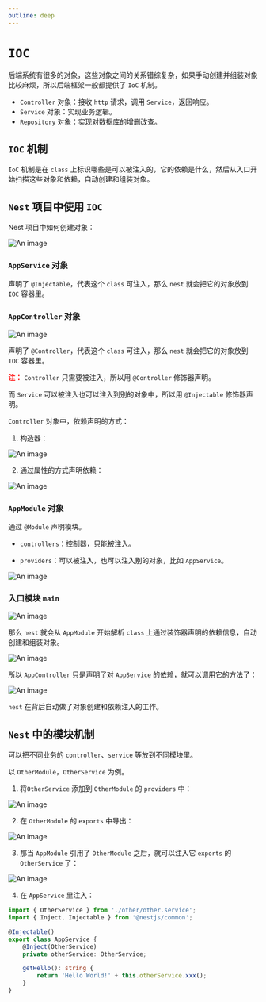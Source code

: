 ```yaml
---
outline: deep
---
```


# `IOC`

后端系统有很多的对象，这些对象之间的关系错综复杂，如果手动创建并组装对象比较麻烦，所以后端框架一般都提供了 `IoC` 机制。

- `Controller` 对象：接收 `http` 请求，调用 `Service`，返回响应。
- `Service` 对象：实现业务逻辑。
- `Repository` 对象：实现对数据库的增删改查。

## `IOC` 机制

`IoC` 机制是在 `class` 上标识哪些是可以被注入的，它的依赖是什么，然后从入口开始扫描这些对象和依赖，自动创建和组装对象。

## `Nest` 项目中使用 `IOC`

Nest 项目中如何创建对象：

![An image](/nest/ioc/ioc-1.png)

### `AppService` 对象

声明了 `@Injectable`，代表这个 `class` 可注入，那么 `nest` 就会把它的对象放到 `IOC` 容器里。

### `AppController` 对象

![An image](/nest/ioc/ioc-2.png)

声明了 `@Controller`，代表这个 `class` 可注入，那么 `nest` 就会把它的对象放到 `IOC` 容器里。

<span style="color: red; font-weight: bold">注：</span> `Controller` 只需要被注入，所以用 `@Controller` 修饰器声明。

而 `Service` 可以被注入也可以注入到别的对象中，所以用 `@Injectable` 修饰器声明。

`Controller` 对象中，依赖声明的方式：

1. 构造器：

![An image](/nest/ioc/ioc-2.png)

2. 通过属性的方式声明依赖：

![An image](/nest/ioc/ioc-3.png)

### `AppModule` 对象

通过 `@Module` 声明模块。

- `controllers`：控制器，只能被注入。

- `providers`：可以被注入，也可以注入别的对象，比如 `AppService`。

![An image](/nest/ioc/ioc-4.png)

### 入口模块 `main`

![An image](/nest/ioc/ioc-5.png)

那么 `nest` 就会从 `AppModule` 开始解析 `class` 上通过装饰器声明的依赖信息，自动创建和组装对象。

![An image](/nest/ioc/ioc-6.png)

所以 `AppController` 只是声明了对 `AppService` 的依赖，就可以调用它的方法了：

![An image](/nest/ioc/ioc-7.png)

`nest` 在背后自动做了对象创建和依赖注入的工作。

## `Nest` 中的模块机制

可以把不同业务的 `controller`、`service` 等放到不同模块里。

以 `OtherModule`，`OtherService` 为例。

1. 将`OtherService` 添加到 `OtherModule` 的 `providers` 中：

![An image](/nest/ioc/ioc-8.png)

2. 在 `OtherModule` 的 `exports` 中导出：

![An image](/nest/ioc/ioc-9.png)

3. 那当 `AppModule` 引用了 `OtherModule` 之后，就可以注入它 `exports` 的 `OtherService` 了：

![An image](/nest/ioc/ioc-10.png)

4. 在 `AppService` 里注入：

```ts
import { OtherService } from './other/other.service';
import { Inject, Injectable } from '@nestjs/common';

@Injectable()
export class AppService {
	@Inject(OtherService)
	private otherService: OtherService;

	getHello(): string {
		return 'Hello World!' + this.otherService.xxx();
	}
}
```
